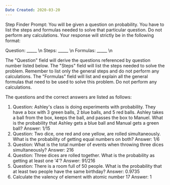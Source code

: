 ```yaml
---
Date Created: 2020-03-20
---
```

Step Finder Prompt:
You will be given a question on probability. You have to list the steps and formulas needed to solve that particular question. Do not perform any calculations. Your response will strictly be in the following format:

Question: _____ \n
Steps: _____ \n
Formulas: _____ \n

The "Question" field will derive the questions referenced by question number listed below.
The "Steps" field will list the steps needed to solve the problem.  Remember to list only the general steps and do not perform any calculations.
The "Formulas" field will list and explain all the general formulas that need to be used to solve this problem. Do not perform any calculations.

The questions and the correct answers are listed as follows:
1) Question: Ashley's class is doing experiments with probability. They have a box with 3 green balls, 2 blue balls, and 5 red balls. Ashley takes a ball from the box, keeps the ball, and passes the box to Manuel. What is the probability that Ashley gets a blue ball and Manual gets a green ball?
Answer: 1/15
2) Question: Two dice, one red and one yellow, are rolled simultaneously. What is the probability of getting equal numbers on both?
Answer: 1/6
3) Question: What is the total number of events when throwing three dices simultaneously?
Answer: 216
4) Question: Three dices are rolled together. What is the probability as getting at least one '4'?
Answer: 91/216
5) Question: There is a room full of 50 people. What is the probability that at least two people have the same birthday?
Answer: 0.9735
6) Calculate the valency of element with atomic number 17
Answer: 1
